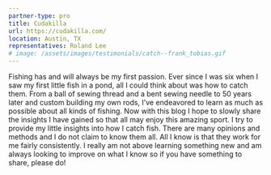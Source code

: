 ```yaml
---
partner-type: pro
title: Cudakilla
url: https://cudakilla.com/
location: Austin, TX
representatives: Roland Lee
# image: /assets/images/testimonials/catch--frank_tobias.gif
---
```


Fishing has and will always be my first passion. Ever since I was six when I saw my first little fish in a pond, all I could think about was how to catch them. From a ball of sewing thread and a bent sewing needle to 50 years later and custom building my own rods, I’ve endeavored to learn as much as possible about all kinds of fishing. Now with this blog I hope to slowly share the insights I have gained so that all may enjoy this amazing sport. I try to provide my little insights into how I catch fish. There are many opinions and methods and I do not claim to know them all. All I know is that they work for me fairly consistently. I really am not above learning something new and am always looking to improve on what I know so if you have something to share, please do!